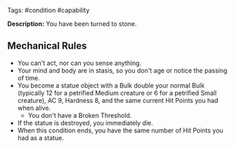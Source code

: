 Tags: #condition #capability

**Description:** You have been turned to stone.

## Mechanical Rules

- You can't act, nor can you sense anything.
- Your mind and body are in stasis, so you don't age or notice the passing of time.
- You become a statue object with a Bulk double your normal Bulk (typically 12 for a petrified Medium creature or 6 for a petrified Small creature), AC 9, Hardness 8, and the same current Hit Points you had when alive.
	- You don't have a Broken Threshold.
- If the statue is destroyed, you immediately die. 
- When this condition ends, you have the same number of Hit Points you had as a statue.